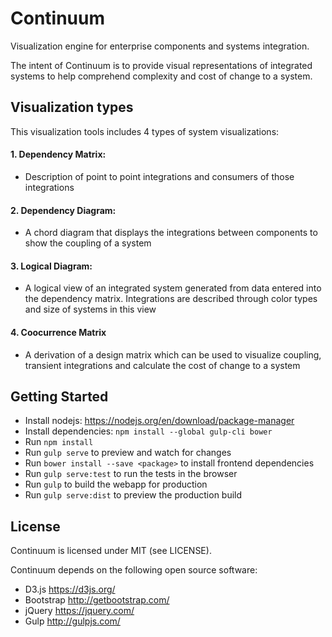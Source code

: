 # Continuum
Visualization engine for enterprise components and systems integration.

The intent of Continuum is to provide visual representations of integrated systems to help comprehend complexity and cost of change to a system.

## Visualization types

This visualization tools includes 4 types of system visualizations:

#### 1. Dependency Matrix:
  * Description of point to point integrations and consumers of those integrations

#### 2. Dependency Diagram:
  *  A chord diagram that displays the integrations between components to show the coupling of a system

#### 3. Logical Diagram:
  * A logical view of an integrated system generated from data entered into the dependency matrix. Integrations are described through color types and size of systems in this view

#### 4. Coocurrence Matrix
  * A derivation of a design matrix which can be used to visualize coupling, transient integrations and calculate the cost of change to a system

## Getting Started

  * Install nodejs: https://nodejs.org/en/download/package-manager
  * Install dependencies: `npm install --global gulp-cli bower`
  * Run `npm install`
  * Run `gulp serve` to preview and watch for changes
  * Run `bower install --save <package>` to install frontend dependencies
  * Run `gulp serve:test` to run the tests in the browser
  * Run `gulp` to build the webapp for production
  * Run `gulp serve:dist` to preview the production build

## License

Continuum is licensed under MIT (see LICENSE).    

Continuum depends on the following open source software:
* D3.js https://d3js.org/
* Bootstrap http://getbootstrap.com/
* jQuery https://jquery.com/
* Gulp http://gulpjs.com/
